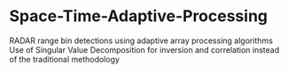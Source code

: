 # Space-Time-Adaptive-Processing
RADAR range bin detections using adaptive array processing algorithms
Use of Singular Value Decomposition for inversion and correlation instead of the traditional methodology
